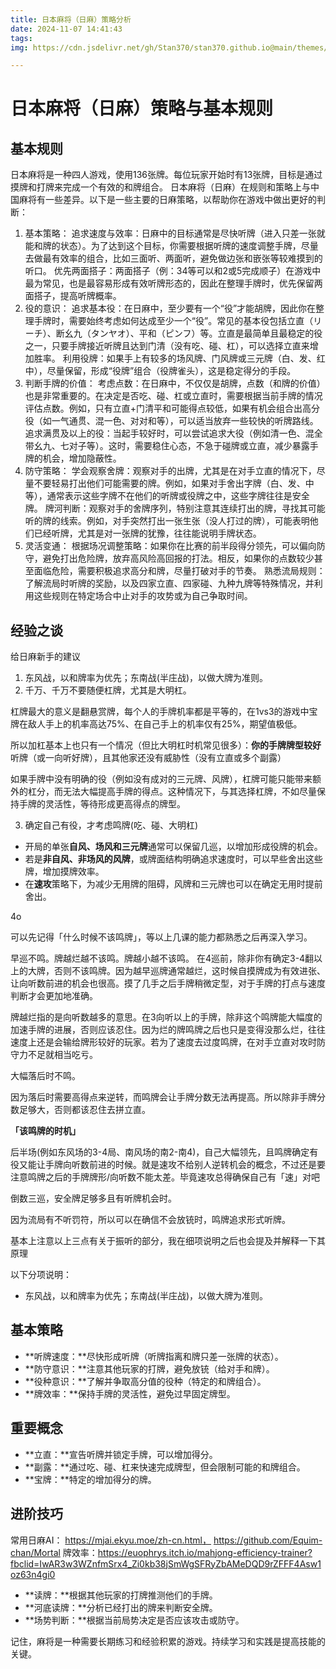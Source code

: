 ```yaml
---
title: 日本麻将（日麻）策略分析
date: 2024-11-07 14:41:43
tags:
img: https://cdn.jsdelivr.net/gh/Stan370/stan370.github.io@main/themes/hexo-theme-matery/source/medias/featureimages/richi.png

---
```


# 日本麻将（日麻）策略与基本规则
## 基本规则

日本麻将是一种四人游戏，使用136张牌。每位玩家开始时有13张牌，目标是通过摸牌和打牌来完成一个有效的和牌组合。
日本麻将（日麻）在规则和策略上与中国麻将有一些差异。以下是一些主要的日麻策略，以帮助你在游戏中做出更好的判断：

1. 基本策略：
追求速度与效率：日麻中的目标通常是尽快听牌（进入只差一张就能和牌的状态）。为了达到这个目标，你需要根据听牌的速度调整手牌，尽量去做最有效率的组合，比如三面听、两面听，避免做边张和嵌张等较难摸到的听口。
优先两面搭子：两面搭子（例：34等可以和2或5完成顺子）在游戏中最为常见，也是最容易形成有效听牌形态的，因此在整理手牌时，优先保留两面搭子，提高听牌概率。
2. 役的意识：
追求基本役：在日麻中，至少要有一个“役”才能胡牌，因此你在整理手牌时，需要始终考虑如何达成至少一个“役”。常见的基本役包括立直（リーチ）、断幺九（タンヤオ）、平和（ピンフ）等。立直是最简单且最稳定的役之一，只要手牌接近听牌且达到门清（没有吃、碰、杠），可以选择立直来增加胜率。
利用役牌：如果手上有较多的场风牌、门风牌或三元牌（白、发、红中），尽量保留，形成“役牌”组合（役牌雀头），这是稳定得分的手段。
3. 判断手牌的价值：
考虑点数：在日麻中，不仅仅是胡牌，点数（和牌的价值）也是非常重要的。在决定是否吃、碰、杠或立直时，需要根据当前手牌的情况评估点数。例如，只有立直+门清平和可能得点较低，如果有机会组合出高分役（如一气通贯、混一色、对对和等），可以适当放弃一些较快的听牌路线。
追求满贯及以上的役：当起手较好时，可以尝试追求大役（例如清一色、混全带幺九、七对子等）。这时，需要稳住心态，不急于碰牌或立直，减少暴露手牌的机会，增加隐蔽性。
4. 防守策略：
学会观察舍牌：观察对手的出牌，尤其是在对手立直的情况下，尽量不要轻易打出他们可能需要的牌。例如，如果对手舍出字牌（白、发、中等），通常表示这些字牌不在他们的听牌或役牌之中，这些字牌往往是安全牌。
牌河判断：观察对手的舍牌序列，特别注意其连续打出的牌，寻找其可能听的牌的线索。例如，对手突然打出一张生张（没人打过的牌），可能表明他们已经听牌，尤其是对一张牌的犹豫，往往能说明手牌状态。
5. 灵活变通：
根据场况调整策略：如果你在比赛的前半段得分领先，可以偏向防守，避免打出危险牌，放弃高风险高回报的打法。相反，如果你的点数较少甚至面临危险，需要积极追求高分和牌，尽量打破对手的节奏。
熟悉流局规则：了解流局时听牌的奖励，以及四家立直、四家碰、九种九牌等特殊情况，并利用这些规则在特定场合中止对手的攻势或为自己争取时间。

## 经验之谈
给日麻新手的建议

1. 东风战，以和牌率为优先；东南战(半庄战)，以做大牌为准则。
2. 千万、千万不要随便杠牌，尤其是大明杠。

杠牌最大的意义是翻悬赏牌，每个人的手牌机率都是平等的，在1vs3的游戏中宝牌在敌人手上的机率高达75%、在自己手上的机率仅有25%，期望值极低。

所以加杠基本上也只有一个情况（但比大明杠时机常见很多）：**你的手牌牌型较好**听牌（或一向听好牌），且其他家还没有威胁性（没有立直或多个副露）

如果手牌中没有明确的役（例如没有成对的三元牌、风牌），杠牌可能只能带来额外的杠分，而无法大幅提高手牌的得点。这种情况下，与其选择杠牌，不如尽量保持手牌的灵活性，等待形成更高得点的牌型。

3. 确定自己有役，才考虑鸣牌(吃、碰、大明杠)

- 开局的单张**自风、场风和三元牌**通常可以保留几巡，以增加形成役牌的机会。
- 若是**非自风、非场风的风牌**，或牌面结构明确追求速度时，可以早些舍出这些牌，增加摸牌效率。
- 在**速攻**策略下，为减少无用牌的阻碍，风牌和三元牌也可以在确定无用时提前舍出。

4o

可以先记得「什么时候不该鸣牌」，等以上几课的能力都熟悉之后再深入学习。

早巡不鸣。牌越烂越不该鸣。牌越小越不该鸣。
在4巡前，除非你有确定3-4翻以上的大牌，否则不该鸣牌。因为越早巡牌通常越烂，这时候自摸牌成为有效进张、让向听数前进的机会也很高。摸了几手之后手牌稍微定型，对于手牌的打点与速度判断才会更加地准确。

牌越烂指的是向听数越多的意思。在3向听以上的手牌，除非这个鸣牌能大幅度的加速手牌的进展，否则应该忍住。因为烂的牌鸣牌之后也只是变得没那么烂，往往速度上还是会输给牌形较好的玩家。若为了速度去过度鸣牌，在对手立直对攻时防守力不足就相当吃亏。

大幅落后时不鸣。

因为落后时需要高得点来逆转，而鸣牌会让手牌分数无法再提高。所以除非手牌分数足够大，否则都该忍住去拼立直。

**「该鸣牌的时机」**

后半场(例如东风场的3-4局、南风场的南2-南4)，自己大幅领先，且鸣牌确定有役又能让手牌向听数前进的时候。就是速攻不给别人逆转机会的概念，不过还是要注意鸣牌之后的手牌牌形/向听数不能太差。毕竟速攻总得确保自己有「速」对吧

倒数三巡，安全牌足够多且有听牌机会时。

因为流局有不听罚符，所以可以在确信不会放铳时，鸣牌追求形式听牌。

基本上注意以上三点有关于振听的部分，我在细项说明之后也会提及并解释一下其原理

以下分项说明：

- 东风战，以和牌率为优先；东南战(半庄战)，以做大牌为准则。

## 基本策略

- **听牌速度：**尽快形成听牌（听牌指离和牌只差一张牌的状态）。
- **防守意识：**注意其他玩家的打牌，避免放铳（给对手和牌）。
- **役种意识：**了解并争取高分值的役种（特定的和牌组合）。
- **牌效率：**保持手牌的灵活性，避免过早固定牌型。

## 重要概念

- **立直：**宣告听牌并锁定手牌，可以增加得分。
- **副露：**通过吃、碰、杠来快速完成牌型，但会限制可能的和牌组合。
- **宝牌：**特定的增加得分的牌。

## 进阶技巧
常用日麻AI： https://mjai.ekyu.moe/zh-cn.html， https://github.com/Equim-chan/Mortal
牌效率：https://euophrys.itch.io/mahjong-efficiency-trainer?fbclid=IwAR3w3WZnfmSrx4_Zi0kb38jSmWgSFRyZbAMeDQD9rZFFF4Asw1oz63n4gi0
- **读牌：**根据其他玩家的打牌推测他们的手牌。
- **河底读牌：**分析已经打出的牌来判断安全牌。
- **场势判断：**根据当前局势决定是否应该攻击或防守。

记住，麻将是一种需要长期练习和经验积累的游戏。持续学习和实践是提高技能的关键。
